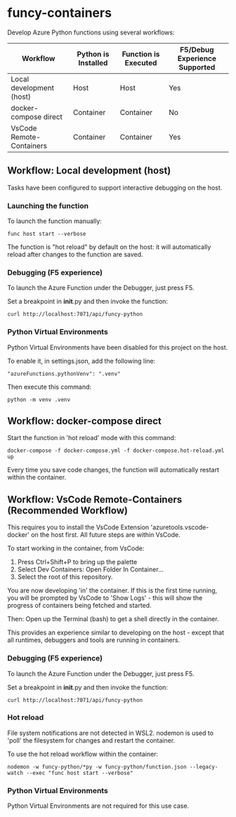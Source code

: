 # funcy-containers
Develop Azure Python functions using several workflows:

| Workflow | Python is Installed | Function is Executed | F5/Debug Experience Supported | 
| -------- | ------------------- | -------------------- | ----------------------- |
| Local development (host) | Host | Host | Yes |
| docker-compose direct | Container | Container | No |
| VsCode Remote-Containers | Container | Container | Yes |

## Workflow: Local development (host)
Tasks have been configured to support interactive debugging on the host. 

### Launching the function
To launch the function manually:

```
func host start --verbose
```

The function is "hot reload" by default on the host: it will automatically reload after changes to the function are saved. 

### Debugging (F5 experience)
To launch the Azure Function under the Debugger, just press F5. 

Set a breakpoint in __init__.py and then invoke the function:

```
curl http://localhost:7071/api/funcy-python
```

### Python Virtual Environments
Python Virtual Environments have been disabled for this project on the host. 

To enable it, in settings.json, add the following line:

```
"azureFunctions.pythonVenv": ".venv"
```

Then execute this command:

```
python -m venv .venv
```

## Workflow: docker-compose direct
Start the function in 'hot reload' mode with this command:

```
docker-compose -f docker-compose.yml -f docker-compose.hot-reload.yml up
```

Every time you save code changes, the function will automatically restart within the container. 

## Workflow: VsCode Remote-Containers (Recommended Workflow)
This requires you to install the VsCode Extension 'azuretools.vscode-docker' on the host first. All future steps are within VsCode. 

To start working in the container, from VsCode: 

1. Press Ctrl+Shift+P to bring up the palette
2. Select Dev Containers: Open Folder In Container...
3. Select the root of this repository.

You are now developing 'in' the container. If this is the first time running, you will be prompted by VsCode to 'Show Logs' - this will show the progress of containers being fetched and started.  

Then: Open up the Terminal (bash) to get a shell directly in the container. 

This provides an experience similar to developing on the host - except that all runtimes, debuggers and tools are running in containers. 

### Debugging (F5 experience)
To launch the Azure Function under the Debugger, just press F5. 

Set a breakpoint in __init__.py and then invoke the function:

```
curl http://localhost:7071/api/funcy-python
```

### Hot reload
File system notifications are not detected in WSL2. nodemon is used to 'poll' the filesystem for changes and restart the container. 

To use the hot reload workflow within the container:

```
nodemon -w funcy-python/*py -w funcy-python/function.json --legacy-watch --exec "func host start --verbose"
```

### Python Virtual Environments
Python Virtual Environments are not required for this use case. 
